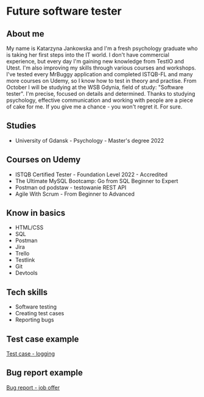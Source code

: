 <h1>Future software tester</h1>
<h2>About me</h2>
<p>My name is Katarzyna Jankowska and I'm a fresh psychology graduate who is taking her first steps into the IT world. I don't have commercial experience, but every day I'm gaining new knowledge from TestIO and Utest. I'm also improving my skills through various courses and workshops. I've tested every MrBuggy application and completed ISTQB-FL and many more courses on Udemy, so I know how to test in theory and practise. From October I will be studying at the WSB Gdynia, field of study: "Software tester". I'm precise, focused on details and determined. Thanks to studying psychology, effective communication and working with people are a piece of cake for me. If you give me a chance - you won't regret it. For sure.</p>
<h2>Studies</h2>
<ul>
  <li>University of Gdansk - Psychology - Master's degree 2022</li>
</ul>
<h2>Courses on Udemy</h2>
<ul>
  <li>ISTQB Certified Tester - Foundation Level 2022 - Accredited</li>
  <li>The Ultimate MySQL Bootcamp: Go from SQL Beginner to Expert</li>
  <li>Postman od podstaw - testowanie REST API</li>
  <li>Agile With Scrum - From Beginner to Advanced</li>
</ul>
<h2>Know in basics</h2>
<ul>
  <li>HTML/CSS</li>
  <li>SQL</li>
  <li>Postman</li>
  <li>Jira</li>
  <li>Trello</li>
  <li>Testlink</li>
  <li>Git</li>
  <li>Devtools</li>
</ul>
<h2>Tech skills</h2>
<ul>
  <li>Software testing</li>
  <li>Creating test cases</li>
  <li>Reporting bugs</li>
</ul>
<h2>Test case example</h2>
<a href="https://github.com/kjankowska316/kjankowska316/blob/main/test_case.jpg">Test case - logging</a>
<h2>Bug report example</h2>
<a href="https://github.com/kjankowska316/kjankowska316/blob/main/bug-report.png">Bug report - job offer</a>
<!---
kjankowska316/kjankowska316 is a ✨ special ✨ repository because its `README.md` (this file) appears on your GitHub profile.
You can click the Preview link to take a look at your changes.
--->
